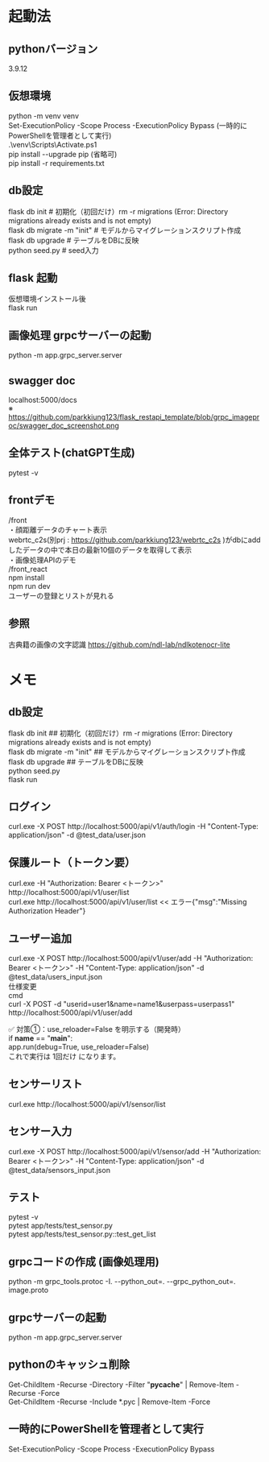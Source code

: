 # 起動法
## pythonバージョン
3.9.12

## 仮想環境
python -m venv venv  
Set-ExecutionPolicy -Scope Process -ExecutionPolicy Bypass (一時的にPowerShellを管理者として実行)  
.\venv\Scripts\Activate.ps1  
pip install --upgrade pip (省略可)  
pip install -r requirements.txt  

## db設定
flask db init                   # 初期化（初回だけ）rm -r migrations (Error: Directory migrations already exists and is not empty)  
flask db migrate -m "init"      # モデルからマイグレーションスクリプト作成  
flask db upgrade                # テーブルをDBに反映  
python seed.py                  # seed入力  

## flask 起動
仮想環境インストール後  
flask run  

## 画像処理 grpcサーバーの起動
python -m app.grpc_server.server

## swagger doc
localhost:5000/docs  
※ https://github.com/parkkiung123/flask_restapi_template/blob/grpc_imageproc/swagger_doc_screenshot.png

## 全体テスト(chatGPT生成)
pytest -v

## frontデモ
/front  
・顔距離データのチャート表示  
webrtc_c2s(別prj : https://github.com/parkkiung123/webrtc_c2s )がdbにaddしたデータの中で本日の最新10個のデータを取得して表示  
・画像処理APIのデモ  
/front_react  
npm install  
npm run dev  
ユーザーの登録とリストが見れる  

## 参照
古典籍の画像の文字認識 https://github.com/ndl-lab/ndlkotenocr-lite

# メモ
## db設定
flask db init                   ## 初期化（初回だけ）rm -r migrations (Error: Directory migrations already exists and is not empty)  
flask db migrate -m "init"      ## モデルからマイグレーションスクリプト作成  
flask db upgrade                ## テーブルをDBに反映  
python seed.py  
flask run  

## ログイン
curl.exe -X POST http://localhost:5000/api/v1/auth/login -H "Content-Type: application/json" -d @test_data/user.json

## 保護ルート（トークン要）
curl.exe -H "Authorization: Bearer <トークン>" http://localhost:5000/api/v1/user/list  
curl.exe http://localhost:5000/api/v1/user/list << エラー{"msg":"Missing Authorization Header"}  

## ユーザー追加
curl.exe -X POST http://localhost:5000/api/v1/user/add -H "Authorization: Bearer <トークン>" -H "Content-Type: application/json" -d @test_data/users_input.json  
仕様変更  
cmd  
curl -X POST -d "userid=user1&name=name1&userpass=userpass1" http://localhost:5000/api/v1/user/add

✅ 対策①：use_reloader=False を明示する（開発時）  
if __name__ == "__main__":  
    app.run(debug=True, use_reloader=False)  
これで実行は 1回だけ になります。  

## センサーリスト
curl.exe http://localhost:5000/api/v1/sensor/list

## センサー入力
curl.exe -X POST http://localhost:5000/api/v1/sensor/add -H "Authorization: Bearer <トークン>" -H "Content-Type: application/json" -d @test_data/sensors_input.json

## テスト
pytest -v  
pytest app/tests/test_sensor.py  
pytest app/tests/test_sensor.py::test_get_list  

## grpcコードの作成 (画像処理用)
python -m grpc_tools.protoc -I. --python_out=. --grpc_python_out=. image.proto

## grpcサーバーの起動
python -m app.grpc_server.server

## pythonのキャッシュ削除
Get-ChildItem -Recurse -Directory -Filter "__pycache__" | Remove-Item -Recurse -Force  
Get-ChildItem -Recurse -Include *.pyc | Remove-Item -Force  

## 一時的にPowerShellを管理者として実行
Set-ExecutionPolicy -Scope Process -ExecutionPolicy Bypass
